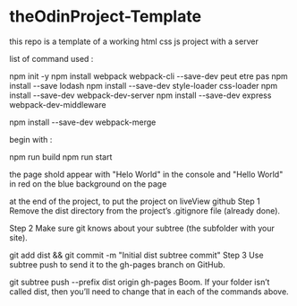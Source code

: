 # theOdinProject-Template
this repo is a template of a working html css js project with a server 

list of command used : 

npm init -y
npm install webpack webpack-cli --save-dev
peut etre pas  npm install --save lodash 
npm install --save-dev style-loader css-loader
npm install --save-dev webpack-dev-server
npm install --save-dev express webpack-dev-middleware

npm install --save-dev webpack-merge

begin with  :

npm run build 
npm run start 

the page shold appear with "Helo World" in the console 
and "Hello World" in red on the blue background on the page


at the end of the project, to put the project on liveView github 
Step 1
Remove the dist directory from the project’s .gitignore file (already done).

Step 2
Make sure git knows about your subtree (the subfolder with your site).

git add dist && git commit -m "Initial dist subtree commit"
Step 3
Use subtree push to send it to the gh-pages branch on GitHub.

git subtree push --prefix dist origin gh-pages
Boom. If your folder isn’t called dist, then you’ll need to change that in each of the commands above.

